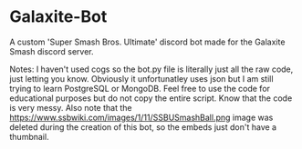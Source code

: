 # Galaxite-Bot

A custom 'Super Smash Bros. Ultimate' discord bot made for the Galaxite Smash discord server. 

Notes:
I haven't used cogs so the bot.py file is literally just all the raw code, just letting you know. Obviously it unfortunatley uses json but I am still trying to learn PostgreSQL or MongoDB. Feel free to use the code for educational purposes but do not copy the entire script. Know that the code is very messy. Also note that the https://www.ssbwiki.com/images/1/11/SSBUSmashBall.png image was deleted during the creation of this bot, so the embeds just don't have a thumbnail.
